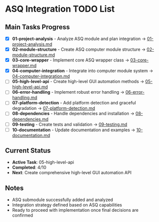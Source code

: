 # ASQ Integration TODO List

## Main Tasks Progress

- [x] **01-project-analysis** - Analyze ASQ module and plan integration → [01-project-analysis.md](01-project-analysis.md)
- [x] **02-module-structure** - Create ASQ computer module structure → [02-module-structure.md](02-module-structure.md)  
- [x] **03-core-wrapper** - Implement core ASQ wrapper class → [03-core-wrapper.md](03-core-wrapper.md)
- [x] **04-computer-integration** - Integrate into computer module system → [04-computer-integration.md](04-computer-integration.md)
- [ ] **05-high-level-api** - Create high-level GUI automation methods → [05-high-level-api.md](05-high-level-api.md)
- [ ] **06-error-handling** - Implement robust error handling → [06-error-handling.md](06-error-handling.md)
- [ ] **07-platform-detection** - Add platform detection and graceful degradation → [07-platform-detection.md](07-platform-detection.md)
- [ ] **08-dependencies** - Handle dependencies and installation → [08-dependencies.md](08-dependencies.md)
- [ ] **09-testing** - Create tests and validation → [09-testing.md](09-testing.md)
- [ ] **10-documentation** - Update documentation and examples → [10-documentation.md](10-documentation.md)

## Current Status
- **Active Task**: 05-high-level-api
- **Completed**: 4/10
- **Next**: Create comprehensive high-level GUI automation API

## Notes
- ASQ submodule successfully added and analyzed
- Integration strategy defined based on ASQ capabilities
- Ready to proceed with implementation once final decisions are confirmed